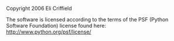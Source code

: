 Copyright 2006 Eli Criffield

The software is licensed according to the terms of the PSF (Python Software Foundation) license found here: http://www.python.org/psf/license/